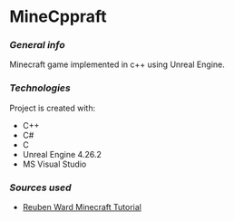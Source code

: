# MineCppraft


### _**General info**_
Minecraft game implemented in c++ using Unreal Engine.
	
### _**Technologies**_
Project is created with:
* C++
* C#
* C
* Unreal Engine 4.26.2
* MS Visual Studio

### _**Sources used**_
* [Reuben Ward Minecraft Tutorial](https://www.youtube.com/channel/UCpsN2TfWGmun4peN2IPgcKg)
